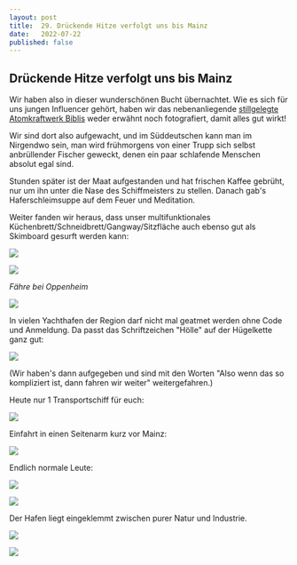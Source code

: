 ```yaml
---
layout: post
title:  29. Drückende Hitze verfolgt uns bis Mainz
date:   2022-07-22
published: false
---
```


## Drückende Hitze verfolgt uns bis Mainz ##

Wir haben also in dieser wunderschönen Bucht übernachtet. Wie es sich für uns jungen Influencer gehört, haben wir das nebenanliegende [stillgelegte Atomkraftwerk Biblis](https://de.m.wikipedia.org/wiki/Kernkraftwerk_Biblis)  weder erwähnt noch fotografiert, damit alles gut wirkt!

Wir sind dort also aufgewacht, und im Süddeutschen kann man im Nirgendwo sein, man wird frühmorgens von einer Trupp sich selbst anbrüllender Fischer geweckt, denen ein paar schlafende Menschen absolut egal sind.

Stunden später ist der Maat aufgestanden und hat frischen Kaffee gebrüht, nur um ihn unter die Nase des Schiffmeisters zu stellen. Danach gab's Haferschleimsuppe auf dem Feuer und Meditation.

Weiter fanden wir heraus, dass unser multifunktionales Küchenbrett/Schneidbrett/Gangway/Sitzfläche auch ebenso gut als Skimboard gesurft werden kann:

![](/img/20220722__ms_res_mainz_0.jpg)

![](/img/20220722__ms_res_mainz_1.jpg)

*Fähre bei Oppenheim*

![](/img/20220722__ms_res_mainz_2.jpg)

In vielen Yachthafen der Region darf nicht mal geatmet werden ohne Code und Anmeldung.
Da passt das Schriftzeichen "Hölle" auf der Hügelkette ganz gut:

![](/img/20220722__ms_res_mainz_3.jpg)

(Wir haben's dann aufgegeben und sind mit den Worten "Also wenn das so kompliziert ist, dann fahren wir weiter" weitergefahren.)

Heute nur 1 Transportschiff für euch:

![](/img/20220722__ms_res_mainz_4.jpg)

Einfahrt in einen Seitenarm kurz vor Mainz:

![](/img/20220722__ms_res_mainz_5.jpg)

Endlich normale Leute:

![](/img/20220722__ms_res_mainz_6.jpg)

![](/img/20220722__ms_res_mainz_7.jpg)

Der Hafen liegt eingeklemmt zwischen purer Natur und Industrie.

![](/img/20220722__ms_res_mainz_8.jpg)

![](/img/20220722__ms_res_mainz_9.jpg)
